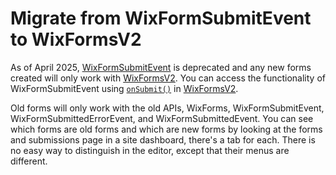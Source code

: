 # Migrate from WixFormSubmitEvent to WixFormsV2
As of April 2025, [WixFormSubmitEvent](https://dev.wix.com/docs/velo/velo-only-apis/$w/wix-form-submit-event/wix-form-fields) is deprecated and any new forms created will only work with [WixFormsV2](https://dev.wix.com/docs/velo/velo-only-apis/$w/wix-forms-v2/introduction). You can access the functionality of WixFormSubmitEvent using [`onSubmit()`](https://dev.wix.com/docs/velo/velo-only-apis/$w/wix-forms-v2/on-submit) in [WixFormsV2](https://dev.wix.com/docs/velo/velo-only-apis/$w/wix-forms-v2/introduction).

Old forms will only work with the old APIs, WixForms, WixFormSubmitEvent, WixFormSubmittedErrorEvent, and WixFormSubmittedEvent. You can see which forms are old forms and which are new forms by looking at the forms and submissions page in a site dashboard, there's a tab for each. There is no easy way to distinguish in the editor, except that their menus are different.
